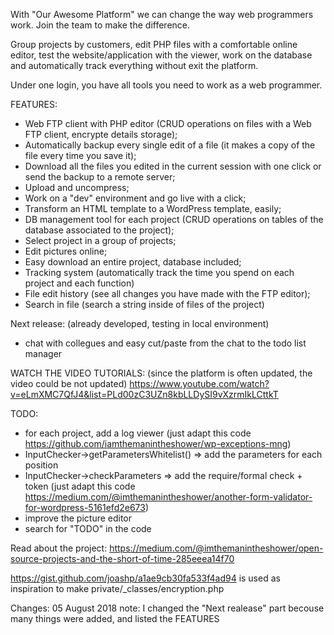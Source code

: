 With "Our Awesome Platform" we can change the way web programmers work. Join the team to make the difference.

Group projects by customers, edit PHP files with a comfortable online editor, test the website/application with the viewer, work on the database and automatically track everything without exit the platform.

Under one login, you have all tools you need to work as a web programmer.

FEATURES:
- Web FTP client with PHP editor (CRUD operations on files with a Web FTP client, encrypte details storage);
- Automatically backup every single edit of a file (it makes a copy of the file every time you save it);
- Download all the files you edited in the current session with one click or send the backup to a remote server;
- Upload and uncompress;
- Work on a "dev" environment and go live with a click;
- Transform an HTML template to a WordPress template, easily;
- DB management tool for each project (CRUD operations on tables of the database associated to the project);
- Select project in a group of projects;
- Edit pictures online;
- Easy download an entire project, database included;
- Tracking system (automatically track the time you spend on each project and each function)
- File edit history (see all changes you have made with the FTP editor);
- Search in file (search a string inside of files of the project)

Next release: (already developed, testing in local environment)
- chat with collegues and easy cut/paste from the chat to the todo list manager

WATCH THE VIDEO TUTORIALS: (since the platform is often updated, the video could be not updated)
https://www.youtube.com/watch?v=eLmXMC7QfJ4&list=PLd00zC3UZn8kbLLDySI9vXzrmIkLCttkT

TODO:
- for each project, add a log viewer (just adapt this code https://github.com/iamthemanintheshower/wp-exceptions-mng)
- InputChecker->getParametersWhitelist() => add the parameters for each position
- InputChecker->checkParameters => add the require/formal check + token (just adapt this code https://medium.com/@imthemanintheshower/another-form-validator-for-wordpress-5161efd2e673)
- improve the picture editor
- search for "TODO" in the code

Read about the project: https://medium.com/@imthemanintheshower/open-source-projects-and-the-short-of-time-285eeea14f70



https://gist.github.com/joashp/a1ae9cb30fa533f4ad94 is used as inspiration to make private/_classes/encryption.php


Changes:
05 August 2018 note: I changed the "Next realease" part becouse many things were added, and listed the FEATURES
